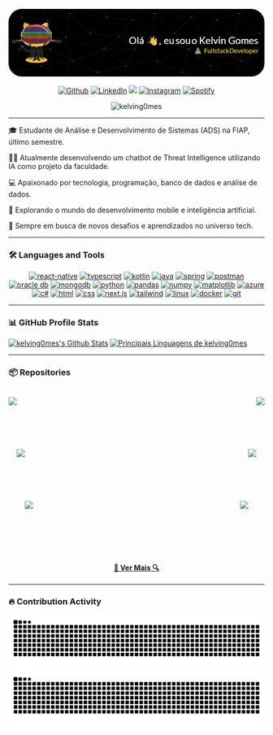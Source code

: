 ![Header](./github-header-image.gif)
  
<div align="center">
  <a href="https://github.com/kelving0mes"><img src="https://img.shields.io/badge/GitHub-%233C3C3D.svg?&style=flat-square&logo=github&logoColor=white" alt="Github"></a>
  <a href="https://www.linkedin.com/in/kelvingomes/"><img src="https://img.shields.io/badge/LinkedIn-%230077B5.svg?&style=flat-square&logo=linkedin&logoColor=white" alt="LinkedIn"></a>
  <a href="mailto:kelvingomes04@gmail.com?subject=Hello%20kelving0mes,%20From%20Github"><img src="https://img.shields.io/badge/kelvingomes04@gmail.com-%23D14836.svg?&style=flat-square&&logo=gmail&logoColor=white" /></a>
  <a href="https://www.instagram.com/kelving0mes/"><img src="https://img.shields.io/badge/Instagram-%23DD2A7B.svg?&style=flat-square&logo=instagram&logoColor=white" alt="Instagram"></a>
  <a href="https://open.spotify.com/playlist/4AMR2s3yJSP9J1qejFx5aj?si=03987ee77d464deb"><img src="https://img.shields.io/badge/Spotify-%2325BE48.svg?&style=flat-square&logo=spotify&logoColor=white" alt="Spotify"></a>
  <p align="center"> <img src="https://komarev.com/ghpvc/?username=kelving0mes&label=Profile%20views&color=0e75b6&style=flat" alt="kelving0mes" /> </p>
</div>

<hr> 

<p>
🎓 Estudante de Análise e Desenvolvimento de Sistemas (ADS) na FIAP, último semestre.

👨‍💻 Atualmente desenvolvendo um chatbot de Threat Intelligence utilizando IA como projeto da faculdade.

💻 Apaixonado por tecnologia, programação, banco de dados e análise de dados.

📱 Explorando o mundo do desenvolvimento mobile e inteligência artificial.

🚀 Sempre em busca de novos desafios e aprendizados no universo tech.
</p>

<hr>
<h3 align="left">🛠️ Languages and Tools</h3>
<div align="center">
  <a href="https://reactnative.dev/" target="_blank"> <img width=40 height=40 src="https://cdn.jsdelivr.net/gh/devicons/devicon@latest/icons/react/react-original.svg" alt="react-native"></a>
  <a href="https://www.typescriptlang.org/" target="_blank"> <img width=40 height=40 src="https://cdn.jsdelivr.net/gh/devicons/devicon@latest/icons/typescript/typescript-original.svg" alt="typescript"></a>
  <a href="https://kotlinlang.org/" target="_blank"> <img width=40 height=40 src="https://cdn.jsdelivr.net/gh/devicons/devicon@latest/icons/kotlin/kotlin-original.svg" alt="kotlin"></a>
  <a href="https://www.java.com/pt-BR/" target="_blank"> <img width=40 height=40 src="https://cdn.jsdelivr.net/gh/devicons/devicon@latest/icons/java/java-original-wordmark.svg" alt="java"></a>
  <a href="https://spring.io/" target="_blank"> <img width=40 height=40 src="https://cdn.jsdelivr.net/gh/devicons/devicon@latest/icons/spring/spring-original.svg" alt="spring"></a>
  <a href="https://www.postman.com/" target="_blank"> <img width=40 height=40 src="https://cdn.jsdelivr.net/gh/devicons/devicon@latest/icons/postman/postman-original.svg" alt="postman"></a>
  <a href="https://www.oracle.com/br/database/" target="_blank"> <img width=40 height=40 src="https://cdn.jsdelivr.net/gh/devicons/devicon@latest/icons/oracle/oracle-original.svg" alt="oracle db"></a>
  <a href="" target="_blank"> <img width=40 height=40 src="https://cdn.jsdelivr.net/gh/devicons/devicon@latest/icons/mongodb/mongodb-original.svg" alt="mongodb"></a>
  <a href="https://www.python.org/" target="_blank"> <img width=40 height=40 src="https://cdn.jsdelivr.net/gh/devicons/devicon@latest/icons/python/python-original.svg" alt="python"></a>
  <a href="https://pandas.pydata.org/" target="_blank"> <img width=40 height=40 src="https://cdn.jsdelivr.net/gh/devicons/devicon@latest/icons/pandas/pandas-original.svg" alt="pandas"></a>
  <a href="https://numpy.org/" target="_blank"> <img width=40 height=40 src="https://cdn.jsdelivr.net/gh/devicons/devicon@latest/icons/numpy/numpy-original.svg" alt="numpy"></a>
  <a href="https://matplotlib.org/" target="_blank"> <img width=40 height=40 src="https://cdn.jsdelivr.net/gh/devicons/devicon@latest/icons/matplotlib/matplotlib-original.svg" alt="matplotlib"></a>
  <a href="https://azure.microsoft.com/pt-br/" target="_blank"> <img width=40 height=40 src="https://cdn.jsdelivr.net/gh/devicons/devicon@latest/icons/azure/azure-original.svg" alt="azure"></a>
  <a href="https://dotnet.microsoft.com/pt-br/languages/csharp" target="_blank"> <img width=40 height=40 src="https://cdn.jsdelivr.net/gh/devicons/devicon@latest/icons/csharp/csharp-original.svg" alt="c#"></a>
  <a href="https://developer.mozilla.org/pt-BR/docs/Web/HTML" target="_blank"> <img width=40 height=40 src="https://cdn.jsdelivr.net/gh/devicons/devicon@latest/icons/html5/html5-original.svg" alt="html"></a>
  <a href="https://developer.mozilla.org/pt-BR/docs/Web/CSS" target="_blank"> <img width=40 height=40 src="https://cdn.jsdelivr.net/gh/devicons/devicon@latest/icons/css3/css3-original.svg" alt="css"></a>
  <a href="https://nextjs.org/" target="_blank"> <img width=40 height=40 src="https://cdn.jsdelivr.net/gh/devicons/devicon@latest/icons/nextjs/nextjs-original.svg" alt="next.js"></a>
  <a href="https://tailwindcss.com/" target="_blank"> <img width=40 height=40 src="https://cdn.jsdelivr.net/gh/devicons/devicon@latest/icons/tailwindcss/tailwindcss-original.svg" alt="tailwind"></a>
  <a href="https://www.linux.org/" target="_blank"> <img width=40 height=40 src="https://cdn.jsdelivr.net/gh/devicons/devicon@latest/icons/linux/linux-original.svg" alt="linux"></a>
  <a href="https://www.docker.com/" target="_blank"> <img width=40 height=40 src="https://cdn.jsdelivr.net/gh/devicons/devicon@latest/icons/docker/docker-original.svg" alt="docker"></a>
  <a href="https://git-scm.com/" target="_blank"> <img width=40 height=40 src="https://cdn.jsdelivr.net/gh/devicons/devicon@latest/icons/git/git-original.svg" alt="git"></a>
</div>
<hr>

<h3>📊 GitHub Profile Stats</h3>
  <a href="https://github.com/kelving0mes/github-readme-stats"><img alt="kelving0mes's Github Stats" src="https://denvercoder1-github-readme-stats.vercel.app/api/?username=kelving0mes&show_icons=true&include_all_commits=true&count_private=true&theme=react&hide_border=true&bg_color=1F222E&title_color=F85D7F&icon_color=F8D866" height="192px"/></a>
  <a href="https://github.com/kelving0mes/github-readme-stats"><img alt="Principais Linguagens de kelving0mes" src="https://denvercoder1-github-readme-stats.vercel.app/api/top-langs/?username=kelving0mes&langs_count=8&layout=compact&theme=react&hide_border=true&bg_color=1F222E&title_color=F85D7F&icon_color=F8D866&hide=Jupyter%20Notebook,Roff" height="192px"/></a>
<hr>
  
<h3 align="left">📦 Repositories</h3>
<br>
<div width="100%" align="center">
  <a align="left" href="https://github.com/kelving0mes/Emi-MobileApp" title="Aplicativo EMI"><img align="left" height="115" src="https://github-readme-stats.vercel.app/api/pin/?username=kelving0mes&repo=Emi-MobileApp&theme=react&border_color=e4556e&border_radius=10&bg_color=1F222E&title_color=F85D7F&icon_color=F8D866"></a>
  <a align="right" href="https://github.com/kelving0mes/MinionsSocialMedia" title="Minion Social Media APP"><img align="right" height="115" src="https://github-readme-stats.vercel.app/api/pin/?username=kelving0mes&repo=MinionsSocialMedia&theme=react&border_color=e4556e&border_radius=10&bg_color=1F222E&title_color=F85D7F&icon_color=F8D866"></a>
</div>
<br/><br/><br/><br/><br/><br/>
<div width="100%" align="center">
  <a align="left" href="https://github.com/kelving0mes/enfermeira-digital-gs" title="Global Solution Notredame Intermedica"><img align="left" height="115" src="https://github-readme-stats.vercel.app/api/pin/?username=kelving0mes&repo=enfermeira-digital-gs&theme=react&border_color=e4556e&border_radius=10&bg_color=1F222E&title_color=F85D7F&icon_color=F8D866"></a>
  <a align="right" href="https://github.com/kelving0mes/cp5-pokeapi" title="Pokedix React API"><img align="right" height="115" src="https://github-readme-stats.vercel.app/api/pin/?username=kelving0mes&repo=cp5-pokeapi&theme=react&border_color=e4556e&border_radius=10&bg_color=1F222E&title_color=F85D7F&icon_color=F8D866"></a>
</div>
<br/><br/><br/><br/><br/><br/>
<div width="100%" align="center">
  <a align="left" href="https://github.com/kelving0mes/Global-Solution" title="Global Solution Heinz"><img align="left" height="115" src="https://github-readme-stats.vercel.app/api/pin/?username=kelving0mes&repo=Global-Solution&theme=react&border_color=e4556e&border_radius=10&bg_color=1F222E&title_color=F85D7F&icon_color=F8D866"></a>
  <a align="right" href="https://github.com/kelving0mes/pokedex-react" title="Poke-API"><img align="right" height="115" src="https://github-readme-stats.vercel.app/api/pin/?username=kelving0mes&repo=pokedex-react&theme=react&border_color=e4556e&border_radius=10&bg_color=1F222E&title_color=F85D7F&icon_color=F8D866"></a>
</div>
<br/><br/><br/><br/><br/><br/>

<h4 align="center">
  <a href="https://github.com/kelving0mes?tab=repositories" title="ver repositórios">🔎 Ver Mais 🔍</a>
</h4>
<hr>
<h3>🔥 Contribution Activity</h3>
<div align="center">
    <!-- Contribution Heatmap with Snake Animation -->
    <img src="https://github.com/cheehwatang/cheehwatang/blob/output/ocean.svg?color_snake=#15F8EB&color_dots=#bfd6f6,#8dbdff,#64a1f4,#4b91f1,#3c7dd9#gh-dark-mode-only" alt="Snake animation">
    <img src="https://github.com/cheehwatang/cheehwatang/blob/output/github-snake.svg?color_snake=#00FC58#gh-light-mode-only" alt="Snake animation">
</div>



